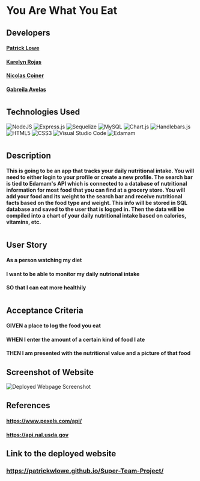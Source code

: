 # You Are What You Eat


## Developers
#### [Patrick Lowe](https://github.com/PatrickWLowe)
#### [Karelyn Rojas](https://github.com/i-kare)
#### [Nicolas Coiner](https://github.com/npcoiner)
#### [Gabreila Avelas](https://github.com/GabySSK)
#
## Technologies Used
![NodeJS](https://img.shields.io/badge/node.js-6DA55F?style=for-the-badge&logo=node.js&logoColor=white)
![Express.js](https://img.shields.io/badge/express.js-%23404d59.svg?style=for-the-badge&logo=express&logoColor=%2361DAFB)
![Sequelize](https://img.shields.io/badge/Sequelize-52B0E7?style=for-the-badge&logo=Sequelize&logoColor=white)
![MySQL](https://img.shields.io/badge/mysql-%2300f.svg?style=for-the-badge&logo=mysql&logoColor=white)
![Chart.js](https://img.shields.io/badge/chart.js-F5788D.svg?style=for-the-badge&logo=chart.js&logoColor=white)
![Handlebars.js](https://img.shields.io/badge/Handlebars.js-f0772b?style=for-the-badge&logo=handlebarsdotjs&logoColor=black)
![HTML5](https://img.shields.io/badge/html5-%23E34F26.svg?style=for-the-badge&logo=html5&logoColor=white)
![CSS3](https://img.shields.io/badge/css3-%231572B6.svg?style=for-the-badge&logo=css3&logoColor=white)
![Visual Studio Code](https://img.shields.io/badge/Visual%20Studio%20Code-0078d7.svg?style=for-the-badge&logo=visual-studio-code&logoColor=white)
![Edamam](https://developer.edamam.com/images/badge.png)

#
## Description
#### This is going to be an app that tracks your daily nutritional intake. You will need to either login to your profile or create a new profile. The search bar is tied to Edamam's API which is connected to a database of nutritional information for most food that you can find at a grocery store. You will add your food and its weight to the search bar and receive nutritional facts based on the food type and weight. This info will be stored in SQL database and saved to the user that is logged in. Then the data will be compiled into a chart of your daily nutritional intake based on calories, vitamins, etc. 

#
## User Story
#### As a person watching my diet
#### I want to be able to monitor my daily nutrional intake 
#### SO that I can eat more healthily
#
## Acceptance Criteria
#### GIVEN a place to log the food you eat
#### WHEN I enter the amount of a certain kind of food I ate
#### THEN I am presented with the nutritional value and a picture of that food

## Screenshot of Website 

![Deployed Webpage Screenshot](./assets/ScreenshotYAWYE.png)

## References 

#### https://www.pexels.com/api/
#### https://api.nal.usda.gov
#### 
#### 
#### 
#### 

## Link to the deployed website 

### https://patrickwlowe.github.io/Super-Team-Project/
